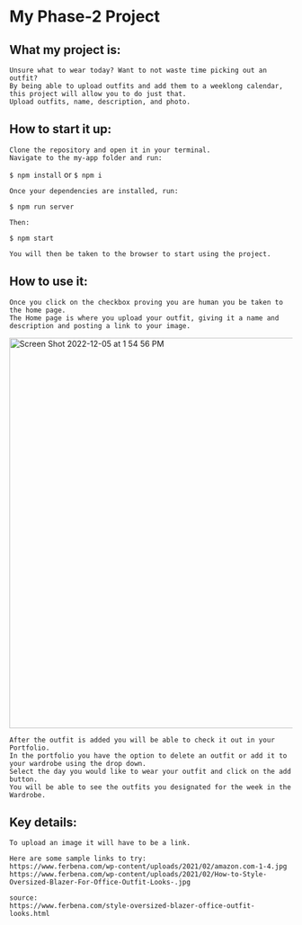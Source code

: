 # My Phase-2 Project

## What my project is:
    Unsure what to wear today? Want to not waste time picking out an outfit? 
    By being able to upload outfits and add them to a weeklong calendar, this project will allow you to do just that.
    Upload outfits, name, description, and photo. 

## How to start it up:
    Clone the repository and open it in your terminal. 
    Navigate to the my-app folder and run:
   `$ npm install` or `$ npm i`
   
    Once your dependencies are installed, run:
   `$ npm run server` 

    Then:
   `$ npm start` 

    You will then be taken to the browser to start using the project.


## How to use it:
    Once you click on the checkbox proving you are human you be taken to the home page.
    The Home page is where you upload your outfit, giving it a name and description and posting a link to your image.
        
<img width="695" alt="Screen Shot 2022-12-05 at 1 54 56 PM" src="https://user-images.githubusercontent.com/109253075/205719672-670217c9-cdf3-4f70-97a9-8a16ac76dc45.png">

    After the outfit is added you will be able to check it out in your Portfolio.
    In the portfolio you have the option to delete an outfit or add it to your wardrobe using the drop down.
    Select the day you would like to wear your outfit and click on the add button.
    You will be able to see the outfits you designated for the week in the Wardrobe.

## Key details:
    To upload an image it will have to be a link.
    
    Here are some sample links to try:
    https://www.ferbena.com/wp-content/uploads/2021/02/amazon.com-1-4.jpg
    https://www.ferbena.com/wp-content/uploads/2021/02/How-to-Style-Oversized-Blazer-For-Office-Outfit-Looks-.jpg

    source:
    https://www.ferbena.com/style-oversized-blazer-office-outfit-looks.html
























